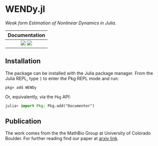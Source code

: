 # WENDy.jl

*Weak form Estimation of Nonlinear Dynamics in Julia.*

|**Documentation** |
|:-----------------:|
| [![][docs-stable-img]][docs-stable-url] [![][docs-dev-img]][docs-dev-url] | 


## Installation

The package can be installed with the Julia package manager.
From the Julia REPL, type `]` to enter the Pkg REPL mode and run:

```
pkg> add WENDy
```

Or, equivalently, via the `Pkg` API:

```julia
julia> import Pkg; Pkg.add("Documenter")
```

## Publication
The work comes from the the MathBio Group at University of Colorado Boulder. For further reading find our paper at [arxiv link](https://arxiv.org/).


[contrib-url]: https://documenter.juliadocs.org/dev/contributing/
[discourse-tag-url]: https://discourse.julialang.org/tags/documenter
[gitter-url]: https://gitter.im/juliadocs/users

[docs-dev-img]: https://img.shields.io/badge/docs-dev-blue.svg
[docs-dev-url]: https://documenter.juliadocs.org/dev

[docs-stable-img]: https://img.shields.io/badge/docs-stable-blue.svg
[docs-stable-url]: https://documenter.juliadocs.org/stable

[GHA-img]: https://github.com/JuliaDocs/Documenter.jl/workflows/CI/badge.svg
[GHA-url]: https://github.com/JuliaDocs/Documenter.jl/actions?query=workflows/CI

[codecov-img]: https://codecov.io/gh/JuliaDocs/Documenter.jl/branch/master/graph/badge.svg
[codecov-url]: https://codecov.io/gh/JuliaDocs/Documenter.jl

[issues-url]: https://github.com/JuliaDocs/Documenter.jl/issues

[pkgeval-img]: https://juliaci.github.io/NanosoldierReports/pkgeval_badges/D/Documenter.svg
[pkgeval-url]: https://juliaci.github.io/NanosoldierReports/pkgeval_badges/D/Documenter.html